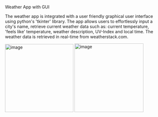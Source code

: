 Weather App with GUI 

The weather app is integrated with a user friendly graphical user interface using python's 'tkinter' library.
The app allows users to effortlessly input a city's name, retrieve current weather data such as:
current temperature, 'feels like' temperature, weather description, UV-Index and local time.
The weather data is retrieved in real-time from weatherstack.com.

<img width="226" alt="image" src="https://github.com/philexx/WeatherApp/assets/59099307/0b039fb0-1518-44d1-a2b0-07686ffb76d1">






<img width="228" alt="image" src="https://github.com/philexx/WeatherApp/assets/59099307/1d00e227-b29c-4b5e-b87d-1ee2a2d5e4d6">

